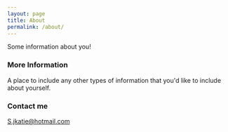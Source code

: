```yaml
---
layout: page
title: About
permalink: /about/
---
```


Some information about you!

### More Information

A place to include any other types of information that you'd like to include about yourself.

### Contact me

[S.jkatie@hotmail.com](S.jkatie@hotmail.com)
